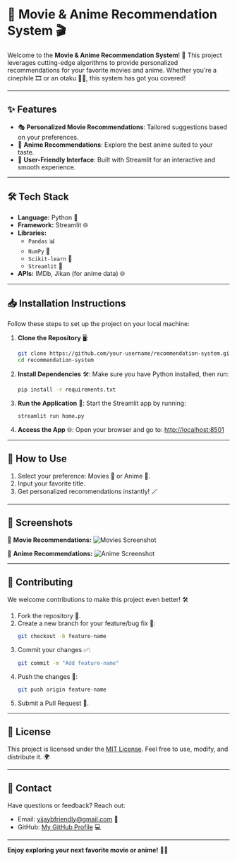 # 🎥 Movie & Anime Recommendation System 🎬

Welcome to the **Movie & Anime Recommendation System**! 🌟 This project leverages cutting-edge algorithms to provide personalized recommendations for your favorite movies and anime. Whether you're a cinephile 🎞️ or an otaku 🧝‍♂️, this system has got you covered!

---

## ✨ Features
- 🎭 **Personalized Movie Recommendations**: Tailored suggestions based on your preferences.
- 🎨 **Anime Recommendations**: Explore the best anime suited to your taste.
- 🤝 **User-Friendly Interface**: Built with Streamlit for an interactive and smooth experience.

---

## 🛠️ Tech Stack

- **Language:** Python 🐍
- **Framework:** Streamlit 🌐
- **Libraries:**
  - `Pandas` 📊
  - `NumPy` 🔢
  - `Scikit-learn` 🤖
  - `Streamlit` 🚀
- **APIs:** IMDb, Jikan (for anime data) 🌐

---

## 📥 Installation Instructions

Follow these steps to set up the project on your local machine:

1. **Clone the Repository** 🖥️:
   ```bash
   git clone https://github.com/your-username/recommendation-system.git
   cd recommendation-system
   ```

2. **Install Dependencies** 🛠️:
   Make sure you have Python installed, then run:
   ```bash
   pip install -r requirements.txt
   ```

3. **Run the Application** 🚀:
   Start the Streamlit app by running:
   ```bash
   streamlit run home.py
   ```

4. **Access the App** 🌐:
   Open your browser and go to: [http://localhost:8501](http://localhost:8501)

---

## 🚀 How to Use
1. Select your preference: Movies 🎥 or Anime 🐉.
2. Input your favorite title.
3. Get personalized recommendations instantly! 🪄

---

## 🌟 Screenshots

🎥 **Movie Recommendations:**
![Movies Screenshot](path-to-screenshot-movie.png)

🐉 **Anime Recommendations:**
![Anime Screenshot](path-to-screenshot-anime.png)

---

## 🤝 Contributing
We welcome contributions to make this project even better! 🛠️

1. Fork the repository 🍴.
2. Create a new branch for your feature/bug fix 🔧:
   ```bash
   git checkout -b feature-name
   ```
3. Commit your changes ✅:
   ```bash
   git commit -m "Add feature-name"
   ```
4. Push the changes 🔄:
   ```bash
   git push origin feature-name
   ```
5. Submit a Pull Request 🚀.

---

## 📜 License
This project is licensed under the [MIT License](LICENSE). Feel free to use, modify, and distribute it. 🌍

---

## 📧 Contact
Have questions or feedback? Reach out:
- Email: vijaybfriendly@gmail.com 📩
- GitHub: [My GitHub Profile](https://github.com/Vijay-Janarthanan) 💻

---

**Enjoy exploring your next favorite movie or anime!** 🎉🍿
